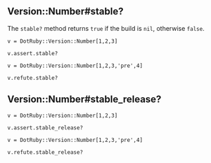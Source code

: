 ## Version::Number#stable?

The `stable?` method returns `true` if the build is `nil`,
otherwise `false`.

    v = DotRuby::Version::Number[1,2,3]

    v.assert.stable?

    v = DotRuby::Version::Number[1,2,3,'pre',4]

    v.refute.stable?


## Version::Number#stable_release?

    v = DotRuby::Version::Number[1,2,3]

    v.assert.stable_release?

    v = DotRuby::Version::Number[1,2,3,'pre',4]

    v.refute.stable_release?
